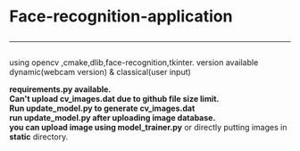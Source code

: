 # Face-recognition-application<hr>
using opencv ,cmake,dlib,face-recognition,tkinter.
version available dynamic(webcam version) & classical(user input)<br>

<b>requirements.py<b> available.<br>
 Can't upload <b>cv_images.dat</b> due to github file size limit.<br>
  Run <b>update_model.py</b> to generate <b>cv_images.dat</b><br>
  run <b> update_model.py </b>after uploading image database.<br>
  you can upload image using </b>model_trainer.py</b> or directly putting images in <b>static</b> directory.<br>
   
